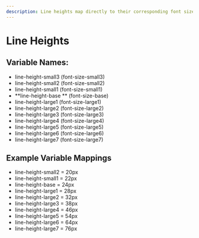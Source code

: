 ```yaml
---
description: Line heights map directly to their corresponding font size.
---
```


# Line Heights

## Variable Names:

* line-height-small3 \(font-size-small3\)
* line-height-small2 \(font-size-small2\)
* line-height-small1 \(font-size-small1\)
* **line-height-base   ** \(font-size-base\)
* line-height-large1 \(font-size-large1\)
* line-height-large2 \(font-size-large2\)
* line-height-large3 \(font-size-large3\)
* line-height-large4 \(font-size-large4\)
* line-height-large5 \(font-size-large5\)
* line-height-large6 \(font-size-large6\)
* line-height-large7 \(font-size-large7\)

## Example Variable Mappings

* line-height-small2 = 20px
* line-height-small1 = 22px 
* line-height-base = 24px
* line-height-large1 = 28px
* line-height-large2 = 32px
* line-height-large3 = 38px
* line-height-large4 = 46px
* line-height-large5 = 54px
* line-height-large6 = 64px
* line-height-large7 = 76px




